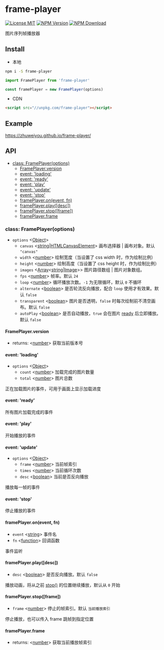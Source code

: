 # frame-player

[![License MIT](https://img.shields.io/npm/l/frame-player.svg)](https://github.com/zhuweiyou/frame-player/blob/master/LICENSE)
[![NPM Version](https://img.shields.io/npm/v/frame-player.svg)](https://www.npmjs.com/package/frame-player)
[![NPM Download](https://img.shields.io/npm/dt/frame-player.svg)](https://www.npmjs.com/package/frame-player)

图片序列帧播放器

## Install

- 本地
```bash
npm i -S frame-player
```

```js
import FramePlayer from 'frame-player'

const framePlayer = new FramePlayer(options)
```

- CDN
```html
<script src="//unpkg.com/frame-player"></script>
```

## Example

https://zhuweiyou.github.io/frame-player/

## API
- [class: FramePlayer(options)](#class-frameplayeroptions)
  - [FramePlayer.version](#frameplayerversion)
  - [event: 'loading'](#event-loading)
  - [event: 'ready'](#event-ready)
  - [event: 'play'](#event-play)
  - [event: 'update'](#event-update)
  - [event: 'stop'](#event-stop)
  - [framePlayer.on(event, fn)](##frameplayeronevent-fn)
  - [framePlayer.play([desc])](#frameplayerplaydesc)
  - [framePlayer.stop([frame])](#frameplayerstopframe)
  - [framePlayer.frame](#frameplayerframe)
  
### class: FramePlayer(options)
- `options` <[Object]> 
  - `canvas` <[string]|[HTMLCanvasElement]> 画布选择器 | 画布对象。默认 `"canvas"`
  - `width` <[number]> 绘制宽度（当设置了 css width 时，作为绘制比例）
  - `height` <[number]> 绘制高度（当设置了 css height 时，作为绘制比例）
  - `images` <[Array]<[string]|[Image]>> 图片路径数组 | 图片对象数组。
  - `fps` <[number]> 帧率。默认 `24`
  - `loop` <[number]> 循环播放次数。`-1` 为无限循环，默认 `0` 不循环
  - `alternate` <[boolean]> 是否轮流反向播放，配合 `loop` 使用才有效果。默认 `false`
  - `transparent` <[boolean]> 图片是否透明，`false` 时每次绘制前不清空画布。默认 `false`
  - `autoPlay` <[boolean]> 是否自动播放，`true` 会在图片 [ready](#event-ready) 后立即播放。默认 `false`

#### FramePlayer.version
- returns: <[number]> 获取当前版本号

#### event: 'loading'
- `options` <[Object]>
  - `count` <[number]> 加载完成的图片数量
  - `total` <[number]> 图片总数

正在加载图片的事件，可用于画面上显示加载进度

#### event: 'ready'
所有图片加载完成的事件

#### event: 'play'
开始播放的事件

#### event: 'update'
- `options` <[Object]>
  - `frame` <[number]> 当前帧索引
  - `times` <[number]> 当前循环次数
  - `desc` <[boolean]> 当前是否反向播放

播放每一帧的事件

#### event: 'stop'
停止播放的事件

#### framePlayer.on(event, fn)
- `event` <[string]> 事件名
- `fn` <[function]> 回调函数

事件监听

#### framePlayer.play([desc])
- `desc` <[boolean]> 是否反向播放。默认 `false`

播放动画，将从之前 [stop()](#frameplayerstopframe) 的位置继续播放，默认从 `0` 开始

#### framePlayer.stop([frame])
- `frame` <[number]> 停止的帧索引。默认 `当前播放索引`

停止播放，也可以传入 frame 跳帧到指定位置

#### framePlayer.frame
- returns: <[number]> 获取当前播放帧索引

[Object]: https://developer.mozilla.org/en-US/docs/Web/JavaScript/Reference/Global_Objects/Object "Object"
[string]: https://developer.mozilla.org/en-US/docs/Web/JavaScript/Data_structures#String_type "String"
[HTMLCanvasElement]: https://developer.mozilla.org/en-US/docs/Web/API/HTMLCanvasElement "HTMLCanvasElement"
[Image]: https://developer.mozilla.org/en-US/docs/Web/API/HTMLImageElement/image "Image"
[number]: https://developer.mozilla.org/en-US/docs/Web/JavaScript/Data_structures#Number_type "Number"
[Array]: https://developer.mozilla.org/en-US/docs/Web/JavaScript/Reference/Global_Objects/Array "Array"
[boolean]: https://developer.mozilla.org/en-US/docs/Web/JavaScript/Data_structures#Boolean_type "Boolean"
[function]: https://developer.mozilla.org/en-US/docs/Web/JavaScript/Reference/Global_Objects/Function "Function"

